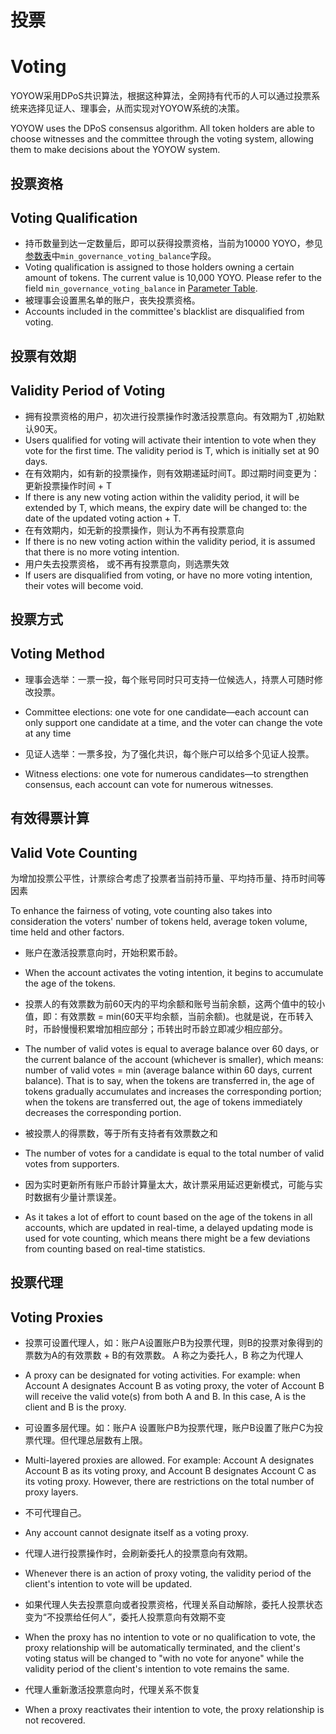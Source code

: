 # 投票
# Voting

YOYOW采用DPoS共识算法，根据这种算法，全网持有代币的人可以通过投票系统来选择见证人、理事会，从而实现对YOYOW系统的决策。

YOYOW uses the DPoS consensus algorithm. All token holders are able to choose witnesses and the committee through the voting system, allowing them to make decisions about the YOYOW system.

## 投票资格
## Voting Qualification

- 持币数量到达一定数量后，即可以获得投票资格，当前为10000 YOYO，参见[参数表](https://yoyow.bts.ai/fees/index#tab-parameters)中`min_governance_voting_balance`字段。
- Voting qualification is assigned to those holders owning a certain amount of tokens. The current value is 10,000 YOYO. Please refer to the field `min_governance_voting_balance` in [Parameter Table](https://yoyow.bts.ai/fees/index#tab-parameters).
- 被理事会设置黑名单的账户，丧失投票资格。
- Accounts included in the committee's blacklist are disqualified from voting.

## 投票有效期
## Validity Period of Voting

- 拥有投票资格的用户，初次进行投票操作时激活投票意向。有效期为T ,初始默认90天。
- Users qualified for voting will activate their intention to vote when they vote for the first time. The validity period is T, which is initially set at 90 days.
- 在有效期内，如有新的投票操作，则有效期递延时间T。即过期时间变更为：更新投票操作时间 + T
- If there is any new voting action within the validity period, it will be extended by T, which means, the expiry date will be changed to: the date of the updated voting action + T.
- 在有效期内，如无新的投票操作，则认为不再有投票意向
- If there is no new voting action within the validity period, it is assumed that there is no more voting intention.
- 用户失去投票资格， 或不再有投票意向，则选票失效
- If users are disqualified from voting, or have no more voting intention, their votes will become void.

## 投票方式
## Voting Method

- 理事会选举：一票一投，每个账号同时只可支持一位候选人，持票人可随时修改投票。
- Committee elections: one vote for one candidate—each account can only support one candidate at a time, and the voter can change the vote at any time

- 见证人选举：一票多投，为了强化共识，每个账户可以给多个见证人投票。
- Witness elections: one vote for numerous candidates—to strengthen consensus, each account can vote for numerous witnesses.

## 有效得票计算
## Valid Vote Counting

为增加投票公平性，计票综合考虑了投票者当前持币量、平均持币量、持币时间等因素

To enhance the fairness of voting, vote counting also takes into consideration the voters' number of tokens held, average token volume, time held and other factors.

- 账户在激活投票意向时，开始积累币龄。
- When the account activates the voting intention, it begins to accumulate the age of the tokens.
- 投票人的有效票数为前60天内的平均余额和账号当前余额，这两个值中的较小值，即：有效票数 = min(60天平均余额，当前余额)。也就是说，在币转入时，币龄慢慢积累增加相应部分；币转出时币龄立即减少相应部分。
- The number of valid votes is equal to average balance over 60 days, or the current balance of the account (whichever is smaller), which means: number of valid votes = min (average balance within 60 days, current balance). That is to say, when the tokens are transferred in, the age of tokens gradually accumulates and increases the corresponding portion; when the tokens are transferred out, the age of tokens immediately decreases the corresponding portion.

- 被投票人的得票数，等于所有支持者有效票数之和
- The number of votes for a candidate is equal to the total number of valid votes from supporters.

- 因为实时更新所有账户币龄计算量太大，故计票采用延迟更新模式，可能与实时数据有少量计票误差。
- As it takes a lot of effort to count based on the age of the tokens in all accounts, which are updated in real-time, a delayed updating mode is used for vote counting, which means there might be a few deviations from counting based on real-time statistics.

## 投票代理
## Voting Proxies

- 投票可设置代理人，如：账户A设置账户B为投票代理，则B的投票对象得到的票数为A的有效票数 + B的有效票数。 A 称之为委托人，B 称之为代理人
- A proxy can be designated for voting activities. For example: when Account A designates Account B as voting proxy, the voter of Account B will receive the valid vote(s) from both A and B. In this case, A is the client and B is the proxy.
- 可设置多层代理。如：账户A 设置账户B为投票代理，账户B设置了账户C为投票代理。但代理总层数有上限。
- Multi-layered proxies are allowed. For example: Account A designates Account B as its voting proxy, and Account B designates Account C as its voting proxy. However, there are restrictions on the total number of proxy layers.

- 不可代理自己。
- Any account cannot designate itself as a voting proxy.
- 代理人进行投票操作时，会刷新委托人的投票意向有效期。
- Whenever there is an action of proxy voting, the validity period of the client's intention to vote will be updated.

- 如果代理人失去投票意向或者投票资格，代理关系自动解除，委托人投票状态变为“不投票给任何人”，委托人投票意向有效期不变
- When the proxy has no intention to vote or no qualification to vote, the proxy relationship will be automatically terminated, and the client's voting status will be changed to "with no vote for anyone" while the validity period of the client's intention to vote remains the same.
- 代理人重新激活投票意向时，代理关系不恢复
- When a proxy reactivates their intention to vote, the proxy relationship is not recovered.
